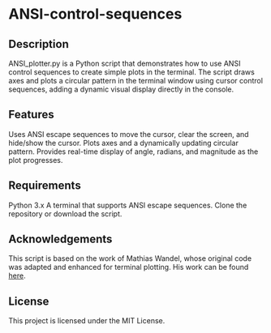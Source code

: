 # ANSI-control-sequences

## Description
ANSI_plotter.py is a Python script that demonstrates how to use ANSI control sequences to create simple plots in the terminal. The script draws axes and plots a circular pattern in the terminal window using cursor control sequences, adding a dynamic visual display directly in the console.

## Features
Uses ANSI escape sequences to move the cursor, clear the screen, and hide/show the cursor.
Plots axes and a dynamically updating circular pattern.
Provides real-time display of angle, radians, and magnitude as the plot progresses.

## Requirements
Python 3.x
A terminal that supports ANSI escape sequences.
Clone the repository or download the script.

## Acknowledgements
This script is based on the work of Mathias Wandel, whose original code was adapted and enhanced for terminal plotting. His work can be found [here](https://github.com/Matthias-Wandel/AS5600-Raspberry-Pi-Python/).

## License
This project is licensed under the MIT License.
